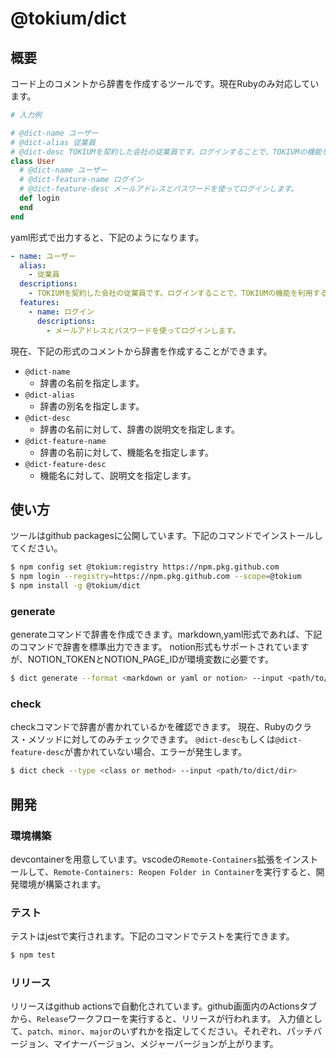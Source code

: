 # @tokium/dict
## 概要
コード上のコメントから辞書を作成するツールです。現在Rubyのみ対応しています。
```ruby
# 入力例

# @dict-name ユーザー
# @dict-alias 従業員
# @dict-desc TOKIUMを契約した会社の従業員です。ログインすることで、TOKIUMの機能を利用することができます。
class User
  # @dict-name ユーザー
  # @dict-feature-name ログイン
  # @dict-feature-desc メールアドレスとパスワードを使ってログインします。
  def login
  end
end
```

yaml形式で出力すると、下記のようになります。
```yaml
- name: ユーザー
  alias:
    - 従業員
  descriptions:
    - TOKIUMを契約した会社の従業員です。ログインすることで、TOKIUMの機能を利用することができます。
  features:
    - name: ログイン
      descriptions: 
        - メールアドレスとパスワードを使ってログインします。
```

現在、下記の形式のコメントから辞書を作成することができます。
- `@dict-name`
  - 辞書の名前を指定します。
- `@dict-alias`
  - 辞書の別名を指定します。
- `@dict-desc`
  - 辞書の名前に対して、辞書の説明文を指定します。
- `@dict-feature-name`
  - 辞書の名前に対して、機能名を指定します。
- `@dict-feature-desc`
  - 機能名に対して、説明文を指定します。

## 使い方
ツールはgithub packagesに公開しています。下記のコマンドでインストールしてください。
```bash
$ npm config set @tokium:registry https://npm.pkg.github.com
$ npm login --registry=https://npm.pkg.github.com --scope=@tokium
$ npm install -g @tokium/dict
```

### generate
generateコマンドで辞書を作成できます。markdown,yaml形式であれば、下記のコマンドで辞書を標準出力できます。
notion形式もサポートされていますが、NOTION_TOKENとNOTION_PAGE_IDが環境変数に必要です。
```bash
$ dict generate --format <markdown or yaml or notion> --input <path/to/dict/dir> --output <path/to/output/file>
```

### check
checkコマンドで辞書が書かれているかを確認できます。
現在、Rubyのクラス・メソッドに対してのみチェックできます。
`@dict-desc`もしくは`@dict-feature-desc`が書かれていない場合、エラーが発生します。
```bash
$ dict check --type <class or method> --input <path/to/dict/dir>
```

## 開発
### 環境構築
devcontainerを用意しています。vscodeの`Remote-Containers`拡張をインストールして、`Remote-Containers: Reopen Folder in Container`を実行すると、開発環境が構築されます。

### テスト
テストはjestで実行されます。下記のコマンドでテストを実行できます。
```bash
$ npm test
```

### リリース
リリースはgithub actionsで自動化されています。github画面内のActionsタブから、`Release`ワークフローを実行すると、リリースが行われます。
入力値として、`patch`、`minor`、`major`のいずれかを指定してください。それぞれ、パッチバージョン、マイナーバージョン、メジャーバージョンが上がります。

